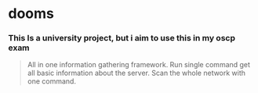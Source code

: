 # dooms

### This Is a university project, but i aim to use this in my oscp exam 

>All in one information gathering framework. Run single command get all basic information about the server. Scan the whole network with one command.